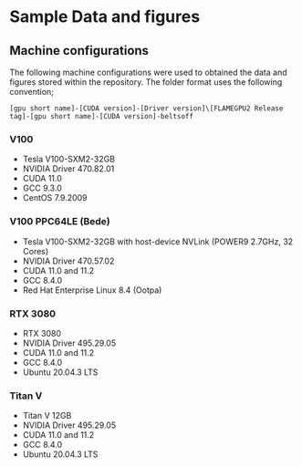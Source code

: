 # Sample Data and figures

## Machine configurations

The following machine configurations were used to obtained the data and figures stored within the repository. The folder format uses the following convention;

```
[gpu short name]-[CUDA version]-[Driver version]\[FLAMEGPU2 Release tag]-[gpu short name]-[CUDA version]-beltsoff
```

### V100

+ Tesla V100-SXM2-32GB
+ NVIDIA Driver 470.82.01
+ CUDA 11.0
+ GCC 9.3.0
+ CentOS 7.9.2009

### V100 PPC64LE (Bede)

+ Tesla V100-SXM2-32GB with host-device NVLink (POWER9 2.7GHz, 32 Cores)
+ NVIDIA Driver 470.57.02
+ CUDA 11.0 and 11.2
+ GCC 8.4.0
+ Red Hat Enterprise Linux 8.4 (Ootpa)


### RTX 3080

+ RTX 3080
+ NVIDIA Driver 495.29.05
+ CUDA 11.0 and 11.2
+ GCC 8.4.0
+ Ubuntu 20.04.3 LTS

### Titan V

+ Titan V 12GB
+ NVIDIA Driver 495.29.05
+ CUDA 11.0 and 11.2
+ GCC 8.4.0
+ Ubuntu 20.04.3 LTS
